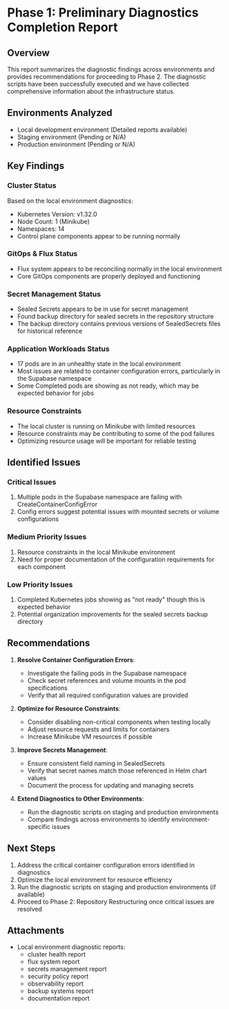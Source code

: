 # Phase 1: Preliminary Diagnostics Completion Report

## Overview
This report summarizes the diagnostic findings across environments and provides recommendations for proceeding to Phase 2. The diagnostic scripts have been successfully executed and we have collected comprehensive information about the infrastructure status.

## Environments Analyzed
- Local development environment (Detailed reports available)
- Staging environment (Pending or N/A)
- Production environment (Pending or N/A)

## Key Findings

### Cluster Status
Based on the local environment diagnostics:
- Kubernetes Version: v1.32.0
- Node Count: 1 (Minikube)
- Namespaces: 14
- Control plane components appear to be running normally

### GitOps & Flux Status
- Flux system appears to be reconciling normally in the local environment
- Core GitOps components are properly deployed and functioning

### Secret Management Status
- Sealed Secrets appears to be in use for secret management
- Found backup directory for sealed secrets in the repository structure
- The backup directory contains previous versions of SealedSecrets files for historical reference

### Application Workloads Status
- 17 pods are in an unhealthy state in the local environment
- Most issues are related to container configuration errors, particularly in the Supabase namespace
- Some Completed pods are showing as not ready, which may be expected behavior for jobs

### Resource Constraints
- The local cluster is running on Minikube with limited resources
- Resource constraints may be contributing to some of the pod failures
- Optimizing resource usage will be important for reliable testing

## Identified Issues

### Critical Issues
1. Multiple pods in the Supabase namespace are failing with CreateContainerConfigError
2. Config errors suggest potential issues with mounted secrets or volume configurations

### Medium Priority Issues
1. Resource constraints in the local Minikube environment
2. Need for proper documentation of the configuration requirements for each component

### Low Priority Issues
1. Completed Kubernetes jobs showing as "not ready" though this is expected behavior
2. Potential organization improvements for the sealed secrets backup directory

## Recommendations

1. **Resolve Container Configuration Errors**:
   - Investigate the failing pods in the Supabase namespace
   - Check secret references and volume mounts in the pod specifications
   - Verify that all required configuration values are provided

2. **Optimize for Resource Constraints**:
   - Consider disabling non-critical components when testing locally
   - Adjust resource requests and limits for containers
   - Increase Minikube VM resources if possible

3. **Improve Secrets Management**:
   - Ensure consistent field naming in SealedSecrets
   - Verify that secret names match those referenced in Helm chart values
   - Document the process for updating and managing secrets

4. **Extend Diagnostics to Other Environments**:
   - Run the diagnostic scripts on staging and production environments
   - Compare findings across environments to identify environment-specific issues

## Next Steps
1. Address the critical container configuration errors identified in diagnostics
2. Optimize the local environment for resource efficiency
3. Run the diagnostic scripts on staging and production environments (if available)
4. Proceed to Phase 2: Repository Restructuring once critical issues are resolved

## Attachments
- Local environment diagnostic reports:
  - cluster health report
  - flux system report
  - secrets management report
  - security policy report
  - observability report
  - backup systems report
  - documentation report 